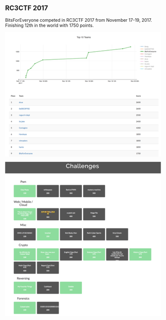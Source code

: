 ## RC3CTF 2017


BitsForEveryone competed in RC3CTF 2017 from November 17-19, 2017. Finishing 12th in the world with 1750 points.

![score](rc3ctf_scoreboard.png)

![dashboard](bfe_solves_rc3ctf-2017.png)
